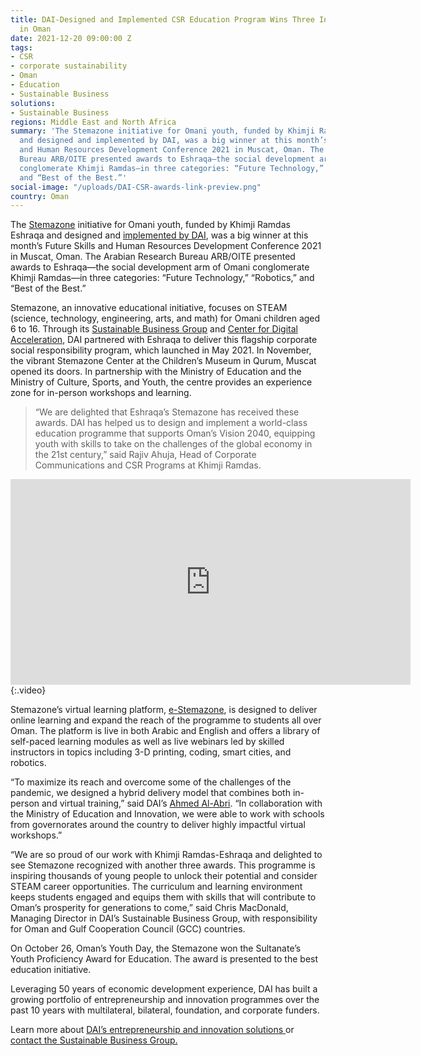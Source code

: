 ```yaml
---
title: DAI-Designed and Implemented CSR Education Program Wins Three Innovation Awards
  in Oman
date: 2021-12-20 09:00:00 Z
tags:
- CSR
- corporate sustainability
- Oman
- Education
- Sustainable Business
solutions:
- Sustainable Business
regions: Middle East and North Africa
summary: 'The Stemazone initiative for Omani youth, funded by Khimji Ramdas Eshraqa
  and designed and implemented by DAI, was a big winner at this month’s Future Skills
  and Human Resources Development Conference 2021 in Muscat, Oman. The Arabian Research
  Bureau ARB/OITE presented awards to Eshraqa—the social development arm of Omani
  conglomerate Khimji Ramdas—in three categories: “Future Technology,” “Robotics,”
  and “Best of the Best.”'
social-image: "/uploads/DAI-CSR-awards-link-preview.png"
country: Oman
---
```


The [Stemazone](https://stemazoneoman.om/) initiative for Omani youth, funded by Khimji Ramdas Eshraqa and designed and [implemented by DAI](https://www.dai.com/our-work/projects/oman-corporate-social-investment-science-technology-engineering-and-mathematics-csi-stem-program), was a big winner at this month’s Future Skills and Human Resources Development Conference 2021 in Muscat, Oman. The Arabian Research Bureau ARB/OITE presented awards to Eshraqa—the social development arm of Omani conglomerate Khimji Ramdas—in three categories: “Future Technology,” “Robotics,” and “Best of the Best.”

Stemazone, an innovative educational initiative, focuses on STEAM (science, technology, engineering, arts, and math) for Omani children aged 6 to 16. Through its [Sustainable Business Group](https://www.dai.com/our-work/solutions/sustainable-business) and [Center for Digital Acceleration](https://www.dai.com/our-work/solutions/digital-acceleration), DAI partnered with Eshraqa to deliver this flagship corporate social responsibility program, which launched in May 2021. In November, the vibrant Stemazone Center at the Children’s Museum in Qurum, Muscat opened its doors. In partnership with the Ministry of Education and the Ministry of Culture, Sports, and Youth, the centre provides an experience zone for in-person workshops and learning.

> “We are delighted that Eshraqa’s Stemazone has received these awards. DAI has helped us to design and implement a world-class education programme that supports Oman’s Vision 2040, equipping youth with skills to take on the challenges of the global economy in the 21st century,” said Rajiv Ahuja, Head of Corporate Communications and CSR Programs at Khimji Ramdas.

<iframe src="https://player.vimeo.com/video/552003877" width="640" height="329" frameborder="0" allow="autoplay; fullscreen; picture-in-picture" allowfullscreen></iframe>{:.video}

Stemazone’s virtual learning platform, [e-Stemazone](https://stemazoneoman.om/), is designed to deliver online learning and expand the reach of the programme to students all over Oman. The platform is live in both Arabic and English and offers a library of self-paced learning modules as well as live webinars led by skilled instructors in topics including 3-D printing, coding, smart cities, and robotics.

“To maximize its reach and overcome some of the challenges of the pandemic, we designed a hybrid delivery model that combines both in-person and virtual training,” said DAI’s [Ahmed Al-Abri](https://www.dai.com/who-we-are/our-team/ahmed-al-abri). “In collaboration with the Ministry of Education and Innovation, we were able to work with schools from governorates around the country to deliver highly impactful virtual workshops.”

“We are so proud of our work with Khimji Ramdas-Eshraqa and delighted to see Stemazone recognized with another three awards. This programme is inspiring thousands of young people to unlock their potential and consider STEAM career opportunities. The curriculum and learning environment keeps students engaged and equips them with skills that will contribute to Oman’s prosperity for generations to come,” said Chris MacDonald, Managing Director in DAI’s Sustainable Business Group, with responsibility for Oman and Gulf Cooperation Council (GCC) countries.

On October 26, Oman’s Youth Day, the Stemazone won the Sultanate’s Youth Proficiency Award for Education. The award is presented to the best education initiative.

Leveraging 50 years of economic development experience, DAI has built a growing portfolio of entrepreneurship and innovation programmes over the past 10 years with multilateral, bilateral, foundation, and corporate funders.

Learn more about [DAI’s entrepreneurship and innovation solutions ](https://www.dai.com/our-work/solutions/sustainable/sustainable-business-enterprise-innovation)or [contact the Sustainable Business Group.](mailto:contact_sbg@dai.com)